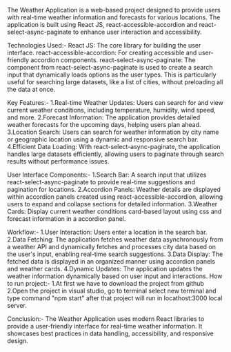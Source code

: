 The Weather Application is a web-based project designed to provide users with real-time weather information and forecasts for various locations.
The application is built using React JS, react-accessible-accordion and react-select-async-paginate to enhance user interaction and accessibility.

Technologies Used:-
React JS: The core library for building the user interface.
react-accessible-accordion: For creating accessible and user-friendly accordion components.
react-select-async-paginate: The <AsyncPaginate> component from react-select-async-paginate is used to create a search input that dynamically loads options as the user types.
                             This is particularly useful for searching large datasets, like a list of cities, without preloading all the data at once.


Key Features:-
1.Real-time Weather Updates: Users can search for and view current weather conditions, including temperature, humidity, wind speed, and more.
2.Forecast Information: The application provides detailed weather forecasts for the upcoming days, helping users plan ahead.
3.Location Search: Users can search for weather information by city name or geographic location using a dynamic and responsive search bar.
4.Efficient Data Loading: With react-select-async-paginate, the application handles large datasets efficiently, allowing users to paginate through search results without performance issues.

User Interface Components:-
1.Search Bar: A search input that utilizes react-select-async-paginate to provide real-time suggestions and pagination for locations.
2.Accordion Panels: Weather details are displayed within accordion panels created using react-accessible-accordion, allowing users to expand and collapse sections for detailed information.
3.Weather Cards: Display current weather conditions card-based layout using css and forecast information in a accordion panel.

Workflow:-
1.User Interaction: Users enter a location in the search bar.
2.Data Fetching: The application fetches weather data asynchronously from a weather API and dynamically fetches and processes city data based on the user's input, enabling real-time search suggestions.
3.Data Display: The fetched data is displayed in an organized manner using accordion panels and weather cards.
4.Dynamic Updates: The application updates the weather information dynamically based on user input and interactions.
How to run project:-
1.At first we have to download the project from github
2.Open the project in visual studio, go to terminal select new terminal and type command "npm start" after that project will run in locathost:3000 local server.

Conclusion:-
The Weather Application uses modern React libraries to provide a user-friendly interface for real-time weather information. It showcases best practices in data handling, accessibility, and responsive design.













